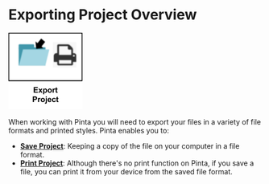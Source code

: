 # Exporting Project Overview

![button](img/exporticon.png)

When working with Pinta you will need to export your files in a variety of file formats and printed styles. 
Pinta enables you to:

  -  [**Save Project**](save.md): Keeping a copy of the file on your computer in a file format.
  -  [**Print Project**](print.md): Although there's no print function on Pinta, if you save a file, you can print it from your device from the saved file format.
